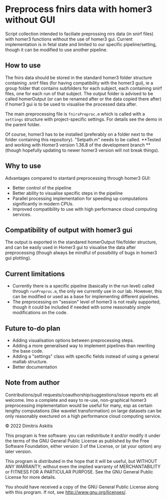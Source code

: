 # Preprocess fnirs data with homer3 without GUI

Script collection intended to faciliate preprossing nirs data (in snirf files) with homer3 functions without the use of homer3 gui. Current implementation is in fetal state and limited to our specific pipeline/setting, though it can be modified to use another pipeline.

## How to use

The fnirs data should be stored in the standard homer3 folder structure containing .snirf files (for having compatibility with the homer3 gui), ie a group folder that contains subfolders for each subject, each containing snirf files, one for each run of that subject. The output folder is advised to be called homerOutput (or can be renamed after or the data copied there after) if homer3 gui is to be used to visualise the processed data after.

The main preprocessing file is `fnirsPreproc.m` which is called with a `settings` structure with project-specific settings. For details see the demo in the parent folder.

Of course, homer3 has to be installed (preferably on a folder next to the folder containing this repository). "Setpath.m" needs to be called. **Tested and working with Homer3 version 1.36.8 of the development branch ** (though hopefully updating to newer  homer3 version will not break things).

## Why to use

Advantages compared to stantard preprocessing through homer3 GUI:
- Better control of the pipeline
- Better ability to visualise specific steps in the pipeline
- Parallel processing implementation for speeding up computations significantly in modern CPUs.
- Improved compatibility to use with high performance cloud computing services.

## Compatibility of output with homer3 gui

The output is exported in the standared homerOutput file/folder structure, and can be easily used in Homer3 gui to visualise the data after preprocessing (though always be mindful of possibility of bugs in homer3 gui plotting).

## Current limitations

- Currently there is a specific pipeline (basically in the run level) called through `runPreproc.m`, the only we currently use in our lab. However, this can be modified or used as a base for implementing different pipelines.
- The preprocessing on "session" level of homer3 is not really supported, though it could be included if needed with some reasonably simple modifications on the code.


## Future to-do plan

- Adding visualisation options between preprocessing steps.
- Adding a more generalised way to implement pipelines than rewriting the base code.
- Adding a "settings" class with specific fields instead of using a general matlab structure.
- Better documentation

## Note from author

Contributions/pull requests/coauthorship/suggestions/issue reports etc all welcome. Imo a complete and easy to re-use, non-graphical homer3 preprocessing implementation would be useful for many, esp as certain lengthy computations (like wavelet transformation) on large datasets can be only reasonably exectured on a high performance cloud computing service.


© 2022 Dimitris Askitis

This program is free software: you can redistribute it and/or modify it under the terms of the GNU General Public License as published by the Free Software Foundation, either version 3 of the License, or (at your option) any later version.

This program is distributed in the hope that it will be useful, but WITHOUT ANY WARRANTY; without even the implied warranty of MERCHANTABILITY or FITNESS FOR A PARTICULAR PURPOSE.  See the GNU General Public License for more details.

You should have received a copy of the GNU General Public License along with this program.  If not, see <http://www.gnu.org/licenses/>.